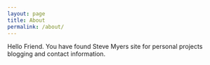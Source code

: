 ```yaml
---
layout: page
title: About
permalink: /about/
---
```


Hello Friend. You have found Steve Myers site for personal projects blogging and contact information.